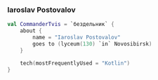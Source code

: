 ### Iaroslav Postovalov

```kotlin
val CommanderTvis = `бездельник` {
    about {
        name = "Iaroslav Postovalov"
        goes to (lyceum(130) `in` Novosibirsk)
    }

    tech(mostFrequentlyUsed = "Kotlin")
}
```
